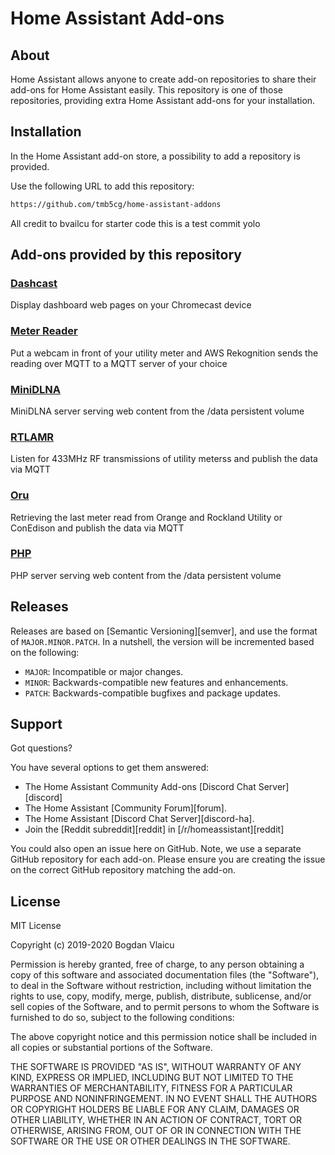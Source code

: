 # Home Assistant Add-ons

## About

Home Assistant allows anyone to create add-on repositories to share their
add-ons for Home Assistant easily. This repository is one of those repositories,
providing extra Home Assistant add-ons for your installation.

## Installation

In the Home Assistant add-on store, a possibility to add a repository is provided.

Use the following URL to add this repository:

```txt
https://github.com/tmb5cg/home-assistant-addons
```
All credit to bvailcu for starter code this is a test commit yolo

## Add-ons provided by this repository


### [Dashcast][addon-dashcast]
Display dashboard web pages on your Chromecast device
### [Meter Reader][addon-meter-reader]
Put a webcam in front of your utility meter and AWS Rekognition sends the reading over MQTT to a MQTT server of your choice
### [MiniDLNA][addon-minidlna]
MiniDLNA server serving web content from the /data persistent volume
### [RTLAMR][addon-rtlamr]
Listen for 433MHz RF transmissions of utility meterss and publish the data via MQTT
### [Oru][addon-oru]
Retrieving the last meter read from Orange and Rockland Utility or ConEdison and publish the data via MQTT
### [PHP][addon-php]
PHP server serving web content from the /data persistent volume

## Releases

Releases are based on [Semantic Versioning][semver], and use the format
of ``MAJOR.MINOR.PATCH``. In a nutshell, the version will be incremented
based on the following:

- ``MAJOR``: Incompatible or major changes.
- ``MINOR``: Backwards-compatible new features and enhancements.
- ``PATCH``: Backwards-compatible bugfixes and package updates.

## Support

Got questions?

You have several options to get them answered:

- The Home Assistant Community Add-ons [Discord Chat Server][discord]
- The Home Assistant [Community Forum][forum].
- The Home Assistant [Discord Chat Server][discord-ha].
- Join the [Reddit subreddit][reddit] in [/r/homeassistant][reddit]

You could also open an issue here on GitHub. Note, we use a separate
GitHub repository for each add-on. Please ensure you are creating the issue
on the correct GitHub repository matching the add-on.

## License

MIT License

Copyright (c) 2019-2020 Bogdan Vlaicu

Permission is hereby granted, free of charge, to any person obtaining a copy
of this software and associated documentation files (the "Software"), to deal
in the Software without restriction, including without limitation the rights
to use, copy, modify, merge, publish, distribute, sublicense, and/or sell
copies of the Software, and to permit persons to whom the Software is
furnished to do so, subject to the following conditions:

The above copyright notice and this permission notice shall be included in all
copies or substantial portions of the Software.

THE SOFTWARE IS PROVIDED "AS IS", WITHOUT WARRANTY OF ANY KIND, EXPRESS OR
IMPLIED, INCLUDING BUT NOT LIMITED TO THE WARRANTIES OF MERCHANTABILITY,
FITNESS FOR A PARTICULAR PURPOSE AND NONINFRINGEMENT. IN NO EVENT SHALL THE
AUTHORS OR COPYRIGHT HOLDERS BE LIABLE FOR ANY CLAIM, DAMAGES OR OTHER
LIABILITY, WHETHER IN AN ACTION OF CONTRACT, TORT OR OTHERWISE, ARISING FROM,
OUT OF OR IN CONNECTION WITH THE SOFTWARE OR THE USE OR OTHER DEALINGS IN THE
SOFTWARE.


[addon-dashcast]: https://github.com/bvlaicu/home-assistant-addons/tree/master/dashcast
[addon-meter-reader]: https://github.com/bvlaicu/home-assistant-addons/tree/master/meter-reader
[addon-minidlna]: https://github.com/bvlaicu/home-assistant-addons/tree/master/minidlna
[addon-rtlamr]: https://github.com/bvlaicu/home-assistant-addons/tree/master/rtlamr
[addon-oru]: https://github.com/bvlaicu/home-assistant-addons/tree/master/oru
[addon-php]: https://github.com/bvlaicu/home-assistant-addons/tree/master/php
